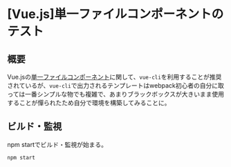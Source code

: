 # [Vue.js]単一ファイルコンポーネントのテスト

## 概要

Vue.jsの[単一ファイルコンポーネント](https://jp.vuejs.org/v2/guide/single-file-components.html)に関して、`vue-cli`を利用することが推奨されているが、`vue-cli`で出力されるテンプレートはwebpack初心者の自分に取っては一番シンプルな物でも複雑で、あまりブラックボックスが大きいまま使用することが憚られたため自分で環境を構築してみることに。

## ビルド・監視

npm startでビルド・監視が始まる。

```
npm start
```

